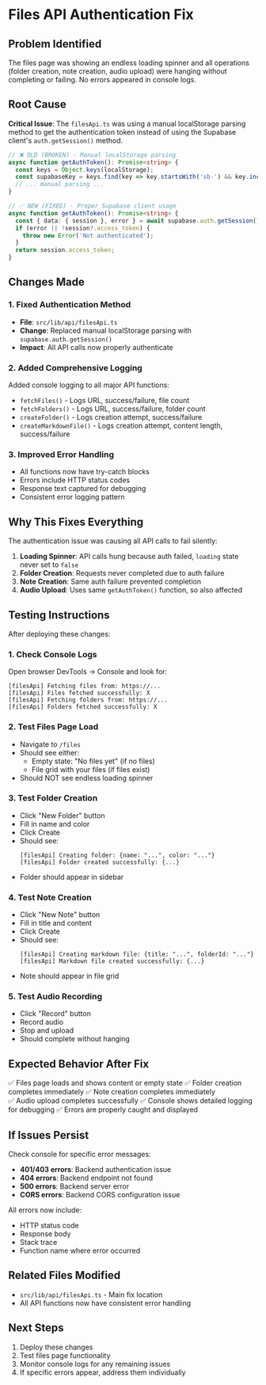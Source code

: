# Files API Authentication Fix

## Problem Identified

The files page was showing an endless loading spinner and all operations (folder creation, note creation, audio upload) were hanging without completing or failing. No errors appeared in console logs.

## Root Cause

**Critical Issue**: The `filesApi.ts` was using a manual localStorage parsing method to get the authentication token instead of using the Supabase client's `auth.getSession()` method.

```typescript
// ❌ OLD (BROKEN) - Manual localStorage parsing
async function getAuthToken(): Promise<string> {
  const keys = Object.keys(localStorage);
  const supabaseKey = keys.find(key => key.startsWith('sb-') && key.includes('-auth-token'));
  // ... manual parsing ...
}

// ✅ NEW (FIXED) - Proper Supabase client usage
async function getAuthToken(): Promise<string> {
  const { data: { session }, error } = await supabase.auth.getSession();
  if (error || !session?.access_token) {
    throw new Error('Not authenticated');
  }
  return session.access_token;
}
```

## Changes Made

### 1. Fixed Authentication Method
- **File**: `src/lib/api/filesApi.ts`
- **Change**: Replaced manual localStorage parsing with `supabase.auth.getSession()`
- **Impact**: All API calls now properly authenticate

### 2. Added Comprehensive Logging
Added console logging to all major API functions:
- `fetchFiles()` - Logs URL, success/failure, file count
- `fetchFolders()` - Logs URL, success/failure, folder count
- `createFolder()` - Logs creation attempt, success/failure
- `createMarkdownFile()` - Logs creation attempt, content length, success/failure

### 3. Improved Error Handling
- All functions now have try-catch blocks
- Errors include HTTP status codes
- Response text captured for debugging
- Consistent error logging pattern

## Why This Fixes Everything

The authentication issue was causing all API calls to fail silently:

1. **Loading Spinner**: API calls hung because auth failed, `loading` state never set to `false`
2. **Folder Creation**: Requests never completed due to auth failure
3. **Note Creation**: Same auth failure prevented completion
4. **Audio Upload**: Uses same `getAuthToken()` function, so also affected

## Testing Instructions

After deploying these changes:

### 1. Check Console Logs
Open browser DevTools → Console and look for:
```
[filesApi] Fetching files from: https://...
[filesApi] Files fetched successfully: X
[filesApi] Fetching folders from: https://...
[filesApi] Folders fetched successfully: X
```

### 2. Test Files Page Load
- Navigate to `/files`
- Should see either:
  - Empty state: "No files yet" (if no files)
  - File grid with your files (if files exist)
- Should NOT see endless loading spinner

### 3. Test Folder Creation
- Click "New Folder" button
- Fill in name and color
- Click Create
- Should see:
  ```
  [filesApi] Creating folder: {name: "...", color: "..."}
  [filesApi] Folder created successfully: {...}
  ```
- Folder should appear in sidebar

### 4. Test Note Creation
- Click "New Note" button
- Fill in title and content
- Click Create
- Should see:
  ```
  [filesApi] Creating markdown file: {title: "...", folderId: "..."}
  [filesApi] Markdown file created successfully: {...}
  ```
- Note should appear in file grid

### 5. Test Audio Recording
- Click "Record" button
- Record audio
- Stop and upload
- Should complete without hanging

## Expected Behavior After Fix

✅ Files page loads and shows content or empty state
✅ Folder creation completes immediately
✅ Note creation completes immediately  
✅ Audio upload completes successfully
✅ Console shows detailed logging for debugging
✅ Errors are properly caught and displayed

## If Issues Persist

Check console for specific error messages:
- **401/403 errors**: Backend authentication issue
- **404 errors**: Backend endpoint not found
- **500 errors**: Backend server error
- **CORS errors**: Backend CORS configuration issue

All errors now include:
- HTTP status code
- Response body
- Stack trace
- Function name where error occurred

## Related Files Modified

- `src/lib/api/filesApi.ts` - Main fix location
- All API functions now have consistent error handling

## Next Steps

1. Deploy these changes
2. Test files page functionality
3. Monitor console logs for any remaining issues
4. If specific errors appear, address them individually
